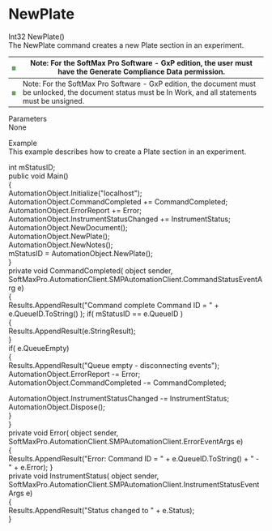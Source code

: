 # NewPlate

Int32 NewPlate()\
The NewPlate command creates a new Plate section in an experiment.

| <img src="../../../../../.gitbook/assets/0 (23) (1).png" alt="" data-size="original"> | Note: For the SoftMax Pro Software - GxP edition, the user must have the Generate Compliance Data permission.                                              |
| ------------------------------------------------------------------------------------- | ---------------------------------------------------------------------------------------------------------------------------------------------------------- |
| <img src="../../../../../.gitbook/assets/1 (20).png" alt="" data-size="original">     | Note: For the SoftMax Pro Software - GxP edition, the document must be unlocked, the document status must be In Work, and all statements must be unsigned. |

Parameters\
None

Example\
This example describes how to create a Plate section in an experiment.

int mStatusID;\
public void Main()\
{\
AutomationObject.Initialize("localhost");\
AutomationObject.CommandCompleted += CommandCompleted;\
AutomationObject.ErrorReport += Error;\
AutomationObject.InstrumentStatusChanged += InstrumentStatus;\
AutomationObject.NewDocument();\
AutomationObject.NewPlate();\
AutomationObject.NewNotes();\
mStatusID = AutomationObject.NewPlate();\
}\
private void CommandCompleted( object sender,\
SoftMaxPro.AutomationClient.SMPAutomationClient.CommandStatusEventArg e)\
{\
Results.AppendResult("Command complete Command ID = " + e.QueueID.ToString() ); if( mStatusID == e.QueueID )\
{\
Results.AppendResult(e.StringResult);\
}\
if( e.QueueEmpty)\
{\
Results.AppendResult("Queue empty - disconnecting events");\
AutomationObject.ErrorReport -= Error;\
AutomationObject.CommandCompleted -= CommandCompleted;

AutomationObject.InstrumentStatusChanged -= InstrumentStatus;\
AutomationObject.Dispose();\
}\
}\
private void Error( object sender,\
SoftMaxPro.AutomationClient.SMPAutomationClient.ErrorEventArgs e)\
{\
Results.AppendResult("Error: Command ID = " + e.QueueID.ToString() + " - " + e.Error); }\
private void InstrumentStatus( object sender,\
SoftMaxPro.AutomationClient.SMPAutomationClient.InstrumentStatusEventArgs e)\
{\
Results.AppendResult("Status changed to " + e.Status);\
}

